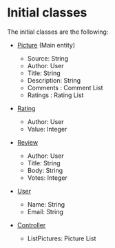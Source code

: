 # Initial classes

The initial classes are the following:

* [Picture](../src/Picture.ts) (Main entity)
  * Source: String
  * Author: User
  * Title: String
  * Description: String
  * Comments : Comment List
  * Ratings : Rating List
  
* [Rating](../src/Rating.ts)
  * Author: User
  * Value: Integer
  
* [Review](../src/Review.ts)
  * Author: User
  * Title: String
  * Body: String
  * Votes: Integer

* [User](../src/User.ts)
  * Name: String
  * Email: String

* [Controller](../src/Controller.ts)
  * ListPictures: Picture List